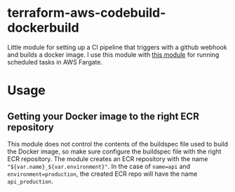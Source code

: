 # terraform-aws-codebuild-dockerbuild
Little module for setting up a CI pipeline that triggers with a github webhook and builds a docker image. I use this module with [this module](https://registry.terraform.io/modules/halfdanrump/fargate-scheduled-task-multicontainer/aws/12.6.1) for running scheduled tasks in AWS Fargate.

# Usage

## Getting your Docker image to the right ECR repository
This module does not control the contents of the buildspec file used to build the Docker image, so make sure configure the buildspec file with the right ECR repository. The module creates an ECR repository with the name `"${var.name}_${var.environment}"`. In the case of `name=api` and `environment=production`, the created ECR repo will have the name `api_production`.
